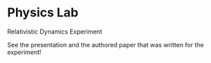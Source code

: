 # Physics Lab
Relativistic Dynamics Experiment 

See the presentation and the authored paper that was written for the experiment!
